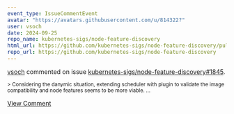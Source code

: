 ```yaml
---
event_type: IssueCommentEvent
avatar: "https://avatars.githubusercontent.com/u/814322?"
user: vsoch
date: 2024-09-25
repo_name: kubernetes-sigs/node-feature-discovery
html_url: https://github.com/kubernetes-sigs/node-feature-discovery/pull/1845
repo_url: https://github.com/kubernetes-sigs/node-feature-discovery
---
```


<a href='https://github.com/vsoch' target='_blank'>vsoch</a> commented on issue <a href='https://github.com/kubernetes-sigs/node-feature-discovery/pull/1845' target='_blank'>kubernetes-sigs/node-feature-discovery#1845</a>.

<small>> Considering the danymic situation, extending scheduler with plugin to validate the image compatibility and node features seems to be more viable....</small>

<a href='https://github.com/kubernetes-sigs/node-feature-discovery/pull/1845' target='_blank'>View Comment</a>